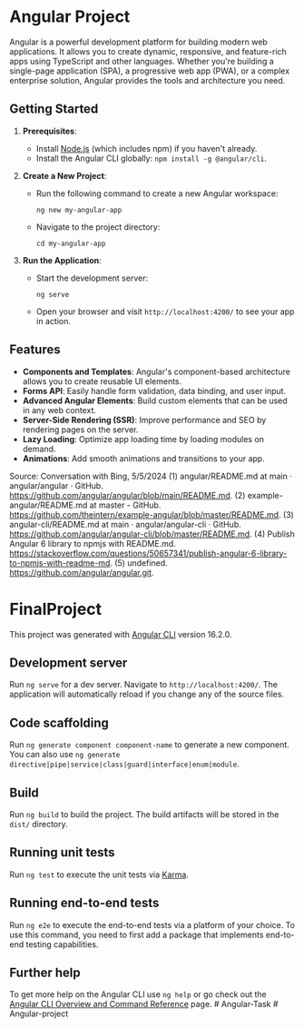 
# Angular Project

Angular is a powerful development platform for building modern web applications. It allows you to create dynamic, responsive, and feature-rich apps using TypeScript and other languages. Whether you're building a single-page application (SPA), a progressive web app (PWA), or a complex enterprise solution, Angular provides the tools and architecture you need.

## Getting Started

1. **Prerequisites**:
   - Install [Node.js](https://nodejs.org/) (which includes npm) if you haven't already.
   - Install the Angular CLI globally: `npm install -g @angular/cli`.

2. **Create a New Project**:
   - Run the following command to create a new Angular workspace:
     ```
     ng new my-angular-app
     ```
   - Navigate to the project directory:
     ```
     cd my-angular-app
     ```

3. **Run the Application**:
   - Start the development server:
     ```
     ng serve
     ```
   - Open your browser and visit `http://localhost:4200/` to see your app in action.

## Features

- **Components and Templates**: Angular's component-based architecture allows you to create reusable UI elements.
- **Forms API**: Easily handle form validation, data binding, and user input.
- **Advanced Angular Elements**: Build custom elements that can be used in any web context.
- **Server-Side Rendering (SSR)**: Improve performance and SEO by rendering pages on the server.
- **Lazy Loading**: Optimize app loading time by loading modules on demand.
- **Animations**: Add smooth animations and transitions to your app.


Source: Conversation with Bing, 5/5/2024
(1) angular/README.md at main · angular/angular · GitHub. https://github.com/angular/angular/blob/main/README.md.
(2) example-angular/README.md at master - GitHub. https://github.com/theintern/example-angular/blob/master/README.md.
(3) angular-cli/README.md at main · angular/angular-cli · GitHub. https://github.com/angular/angular-cli/blob/master/README.md.
(4) Publish Angular 6 library to npmjs with README.md. https://stackoverflow.com/questions/50657341/publish-angular-6-library-to-npmjs-with-readme-md.
(5) undefined. https://github.com/angular/angular.git.


# FinalProject

This project was generated with [Angular CLI](https://github.com/angular/angular-cli) version 16.2.0.

## Development server

Run `ng serve` for a dev server. Navigate to `http://localhost:4200/`. The application will automatically reload if you change any of the source files.

## Code scaffolding

Run `ng generate component component-name` to generate a new component. You can also use `ng generate directive|pipe|service|class|guard|interface|enum|module`.

## Build

Run `ng build` to build the project. The build artifacts will be stored in the `dist/` directory.

## Running unit tests

Run `ng test` to execute the unit tests via [Karma](https://karma-runner.github.io).

## Running end-to-end tests

Run `ng e2e` to execute the end-to-end tests via a platform of your choice. To use this command, you need to first add a package that implements end-to-end testing capabilities.

## Further help

To get more help on the Angular CLI use `ng help` or go check out the [Angular CLI Overview and Command Reference](https://angular.io/cli) page.
#   A n g u l a r - T a s k 
 
 #   A n g u l a r - p r o j e c t 
 
 

